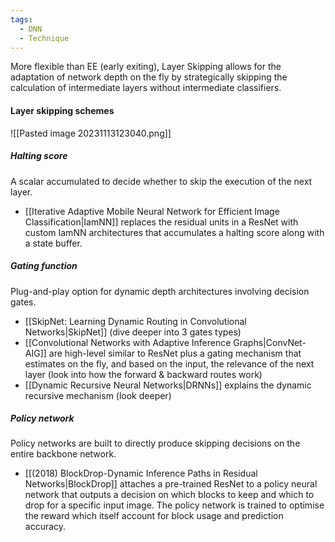 ```yaml
---
tags:
  - DNN
  - Technique
---
```

More flexible than EE (early exiting), Layer Skipping allows for the adaptation of network depth on the fly by strategically skipping the calculation of intermediate layers without intermediate classifiers.
#### Layer skipping schemes
![[Pasted image 20231113123040.png]]
##### Halting score
A scalar accumulated to decide whether to skip the execution of the next layer. 
- [[Iterative Adaptive Mobile Neural Network for Efficient Image Classification|IamNN]] replaces the residual units in a ResNet with custom IamNN architectures that accumulates a halting score along with a state buffer.
##### Gating function
Plug-and-play option for dynamic depth architectures involving decision gates.
- [[SkipNet: Learning Dynamic Routing in Convolutional Networks|SkipNet]] (dive deeper into 3 gates types)
- [[Convolutional Networks with Adaptive Inference Graphs|ConvNet-AIG]] are high-level similar to ResNet plus a gating mechanism that estimates on the fly, and based on the input, the relevance of the next layer (look into how the forward & backward routes work)
- [[Dynamic Recursive Neural Networks|DRNNs]] explains the dynamic recursive mechanism (look deeper)
##### Policy network
Policy networks are built to directly produce skipping decisions on the entire backbone network.
- [[(2018) BlockDrop-Dynamic Inference Paths in Residual Networks|BlockDrop]] attaches a pre-trained ResNet to a policy neural network that outputs a decision on which blocks to keep and which to drop for a specific input image. The policy network is trained to optimise the reward which itself account for block usage and prediction accuracy.